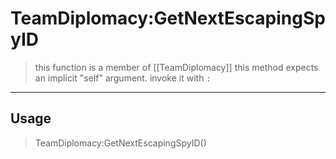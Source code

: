 # TeamDiplomacy:GetNextEscapingSpyID
> this function is a member of [[TeamDiplomacy]]
> this method expects an implicit "self" argument. invoke it with `:`
-----
## Usage
> TeamDiplomacy:GetNextEscapingSpyID()
